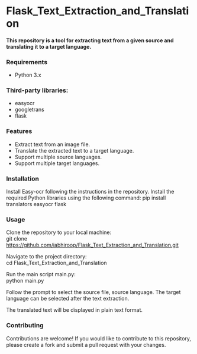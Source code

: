 # Flask_Text_Extraction_and_Translation

#### This repository is a tool for extracting text from a given source and translating it to a target language.

### Requirements
  - Python 3.x   

### Third-party libraries:
  - easyocr
  - googletrans
  - flask
  
### Features
  - Extract text from an image file.
  - Translate the extracted text to a target language.
  - Support multiple source languages.
  - Support multiple target languages.

### Installation
Install Easy-ocr following the instructions in the repository.
Install the required Python libraries using the following command:
    pip install translators easyocr flask

### Usage
Clone the repository to your local machine:  
    git clone https://github.com/iabhiroop/Flask_Text_Extraction_and_Translation.git

Navigate to the project directory:  
    cd Flask_Text_Extraction_and_Translation
    
Run the main script main.py:  
    python main.py
    
Follow the prompt to select the source file, source language. The target language can be selected after the text extraction.

The translated text will be displayed in plain text format.

### Contributing
Contributions are welcome! If you would like to contribute to this repository, please create a fork and submit a pull request with your changes.
